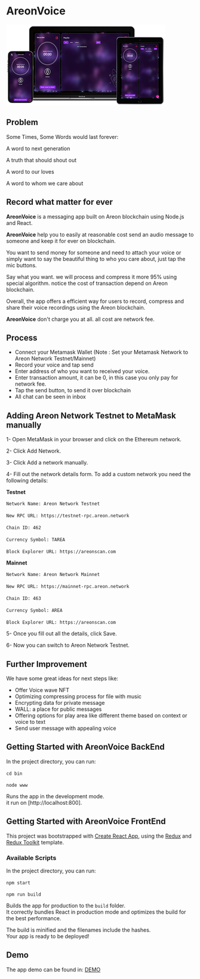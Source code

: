 # AreonVoice

![plot](./areonvoice.png)


## Problem

Some Times, Some Words would last forever:

A word to next generation

A truth that should shout out

A word to our loves

A word to whom we care about

## Record what matter for ever
**AreonVoice** is a messaging app built on Areon blockchain using Node.js and React.

**AreonVoice** help you to easily at reasonable cost send an audio message to someone and keep it for ever on blockchain.

You want to send money for someone and need to attach your voice or simply want to say the beautiful thing to who you care about, just tap the mic buttons.

Say what you want. we will process and compress it more 95% using special algorithm. notice the cost of transaction depend on Areon blockchain.


Overall, the app offers a efficient way for users to record, compress and share their voice recordings using the Areon blockchain.

**AreonVoice** don't charge you at all. all cost are network fee.

## Process
- Connect your Metamask Wallet (Note : Set your Metamask Network to Areon Network Testnet/Mainnet)
- Record your voice and tap send
- Enter address of who you want to received your voice.
- Enter transaction amount, it can be 0, in this case you only pay for network fee.
- Tap the send button, to send it over blockchain
- All chat can be seen in inbox

## Adding Areon Network Testnet to MetaMask manually
1- Open MetaMask in your browser and click on the Ethereum network.

2- Click Add Network.

3- Click Add a network manually.

4- Fill out the network details form. To add a custom network you need the following details:

**Testnet**    

    Network Name: Areon Network Testnet
    
    New RPC URL: https://testnet-rpc.areon.network
    
    Chain ID: 462
    
    Currency Symbol: TAREA
    
    Block Explorer URL: https://areonscan.com

**Mainnet**    

    Network Name: Areon Network Mainnet
    
    New RPC URL: https://mainnet-rpc.areon.network
    
    Chain ID: 463
    
    Currency Symbol: AREA
    
    Block Explorer URL: https://areonscan.com
    
5- Once you fill out all the details, click Save.

6- Now you can switch to Areon Network Testnet.


## Further Improvement
We have some great ideas for next steps like:

-  Offer Voice wave NFT
-  Optimizing compressing process for file with music
-  Encrypting data for private message
-  WALL: a place for public messages
-  Offering options for play area like different theme based on context or voice to text
-  Send user message with appealing voice


## Getting Started with AreonVoice BackEnd


In the project directory, you can run:

``
cd bin
``

``
node www
``

Runs the app in the development mode.\
it run on [http://localhost:800].


## Getting Started with AreonVoice FrontEnd

This project was bootstrapped with [Create React App](https://github.com/facebook/create-react-app), using the [Redux](https://redux.js.org/) and [Redux Toolkit](https://redux-toolkit.js.org/) template.

### Available Scripts

In the project directory, you can run:

``
npm start
``

``
npm run build
``

Builds the app for production to the `build` folder.\
It correctly bundles React in production mode and optimizes the build for the best performance.

The build is minified and the filenames include the hashes.\
Your app is ready to be deployed!

## Demo
The app demo can be found in:
[DEMO](https://app.areonvoice.xyz)


